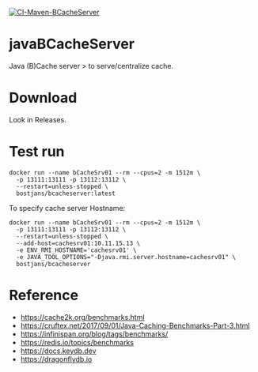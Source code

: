 [![CI-Maven-BCacheServer](https://github.com/bostjans/javaBCacheServer/actions/workflows/maven.yml/badge.svg)](https://github.com/bostjans/javaBCacheServer/actions/workflows/maven.yml)

# javaBCacheServer
Java (B)Cache server > to serve/centralize cache.


# Download

Look in Releases.


# Test run

```
docker run --name bCacheSrv01 --rm --cpus=2 -m 1512m \
  -p 13111:13111 -p 13112:13112 \
  --restart=unless-stopped \
  bostjans/bcacheserver:latest
```
To specify cache server Hostname:
```
docker run --name bCacheSrv01 --rm --cpus=2 -m 1512m \
  -p 13111:13111 -p 13112:13112 \
  --restart=unless-stopped \
  --add-host=cachesrv01:10.11.15.13 \
  -e ENV_RMI_HOSTNAME='cachesrv01' \
  -e JAVA_TOOL_OPTIONS="-Djava.rmi.server.hostname=cachesrv01" \
  bostjans/bcacheserver
```



# Reference

* https://cache2k.org/benchmarks.html
* https://cruftex.net/2017/09/01/Java-Caching-Benchmarks-Part-3.html
* https://infinispan.org/blog/tags/benchmarks/
* https://redis.io/topics/benchmarks
* https://docs.keydb.dev
* https://dragonflydb.io